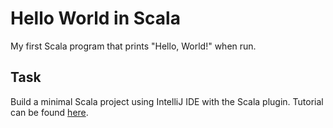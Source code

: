# Hello World in Scala

My first Scala program that prints "Hello, World!" when run.

## Task

Build a minimal Scala project using IntelliJ IDE with the Scala plugin. Tutorial can be found [here](https://docs.scala-lang.org/getting-started/intellij-track/getting-started-with-scala-in-intellij.html). 